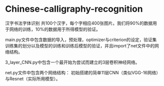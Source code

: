 # Chinese-calligraphy-recognition
汉字书法字体识别
共100个汉字，每个字相应400张图片。我们将90%的数据用于网络的训练，10%的数据用于所得模型的验证。

main.py文件中包含数据的导入，预处理，optimizer与criterion的设定，验证集训练集的划分以及模型的训练和训练后模型的验证，并且import了net文件中的网络结构。

3_layer_CNN.py中包含一个最开始为尝试而建立的3层卷积神经网络。


net.py文件中包含两个网络结构：
初始搭建的简单11层CNN（类似VGG-16网络）与Resnet（实际所用模型）。
